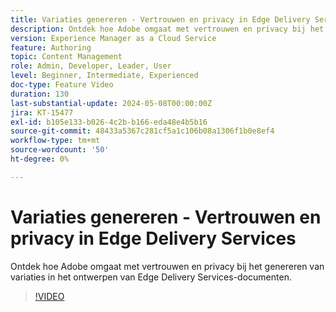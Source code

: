 ```yaml
---
title: Variaties genereren - Vertrouwen en privacy in Edge Delivery Services
description: Ontdek hoe Adobe omgaat met vertrouwen en privacy bij het genereren van variaties in het ontwerpen van Edge Delivery Services-documenten.
version: Experience Manager as a Cloud Service
feature: Authoring
topic: Content Management
role: Admin, Developer, Leader, User
level: Beginner, Intermediate, Experienced
doc-type: Feature Video
duration: 130
last-substantial-update: 2024-05-08T00:00:00Z
jira: KT-15477
exl-id: b105e133-b026-4c2b-b166-eda48e4b5b16
source-git-commit: 48433a5367c281cf5a1c106b08a1306f1b0e8ef4
workflow-type: tm+mt
source-wordcount: '50'
ht-degree: 0%

---
```


# Variaties genereren - Vertrouwen en privacy in Edge Delivery Services

Ontdek hoe Adobe omgaat met vertrouwen en privacy bij het genereren van variaties in het ontwerpen van Edge Delivery Services-documenten.

>[!VIDEO](https://video.tv.adobe.com/v/3429060/?learn=on)
